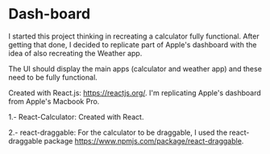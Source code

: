# Dash-board

I started this project thinking in recreating a calculator fully functional. After getting that done, I decided to replicate part of Apple's dashboard with the idea of also recreating the Weather app. 

The UI should display the main apps (calculator and weather app) and these need to be fully functional.

Created with React.js: https://reactjs.org/.
I'm replicating Apple's dashboard from Apple's Macbook Pro.

1.- React-Calculator: Created with React.

2.- react-draggable: For the calculator to be draggable, I used the react-draggable package https://www.npmjs.com/package/react-draggable. 

